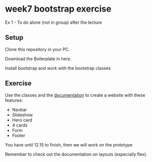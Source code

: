 # week7 bootstrap exercise

Ex 1 - To do alone (not in group) after the lecture

## Setup

Clone this repository in your PC.

Download the Boilerplate in here. 

Install bootstrap and work with the bootstrap classes

## Exercise

Use the classes and the [documentation](https://getbootstrap.com/docs/4.0/getting-started/introduction/) to create a website with these features:
- Navbar
- Slideshow
- Hero card
- 4 cards
- Form
- Footer

You have until 12.15 to finish, then we will work on the prototype

Remember to check out the documentation on layouts (especially flex).
